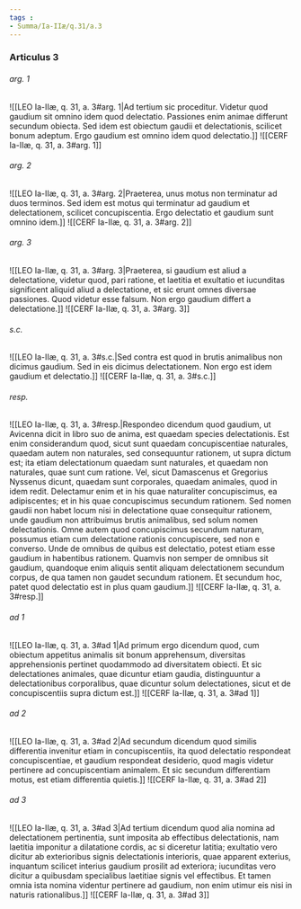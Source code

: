 ```yaml
---
tags : 
- Summa/Ia-IIæ/q.31/a.3
---
```


### Articulus 3

###### arg. 1
![[LEO Ia-IIæ, q. 31, a. 3#arg. 1|Ad tertium sic proceditur. Videtur quod gaudium sit omnino idem quod delectatio. Passiones enim animae differunt secundum obiecta. Sed idem est obiectum gaudii et delectationis, scilicet bonum adeptum. Ergo gaudium est omnino idem quod delectatio.]]
![[CERF Ia-IIæ, q. 31, a. 3#arg. 1]]

###### arg. 2
![[LEO Ia-IIæ, q. 31, a. 3#arg. 2|Praeterea, unus motus non terminatur ad duos terminos. Sed idem est motus qui terminatur ad gaudium et delectationem, scilicet concupiscentia. Ergo delectatio et gaudium sunt omnino idem.]]
![[CERF Ia-IIæ, q. 31, a. 3#arg. 2]]

###### arg. 3
![[LEO Ia-IIæ, q. 31, a. 3#arg. 3|Praeterea, si gaudium est aliud a delectatione, videtur quod, pari ratione, et laetitia et exultatio et iucunditas significent aliquid aliud a delectatione, et sic erunt omnes diversae passiones. Quod videtur esse falsum. Non ergo gaudium differt a delectatione.]]
![[CERF Ia-IIæ, q. 31, a. 3#arg. 3]]

###### s.c.
![[LEO Ia-IIæ, q. 31, a. 3#s.c.|Sed contra est quod in brutis animalibus non dicimus gaudium. Sed in eis dicimus delectationem. Non ergo est idem gaudium et delectatio.]]
![[CERF Ia-IIæ, q. 31, a. 3#s.c.]]

###### resp.
![[LEO Ia-IIæ, q. 31, a. 3#resp.|Respondeo dicendum quod gaudium, ut Avicenna dicit in libro suo de anima, est quaedam species delectationis. Est enim considerandum quod, sicut sunt quaedam concupiscentiae naturales, quaedam autem non naturales, sed consequuntur rationem, ut supra dictum est; ita etiam delectationum quaedam sunt naturales, et quaedam non naturales, quae sunt cum ratione. Vel, sicut Damascenus et Gregorius Nyssenus dicunt, quaedam sunt corporales, quaedam animales, quod in idem redit. Delectamur enim et in his quae naturaliter concupiscimus, ea adipiscentes; et in his quae concupiscimus secundum rationem. Sed nomen gaudii non habet locum nisi in delectatione quae consequitur rationem, unde gaudium non attribuimus brutis animalibus, sed solum nomen delectationis. Omne autem quod concupiscimus secundum naturam, possumus etiam cum delectatione rationis concupiscere, sed non e converso. Unde de omnibus de quibus est delectatio, potest etiam esse gaudium in habentibus rationem. Quamvis non semper de omnibus sit gaudium, quandoque enim aliquis sentit aliquam delectationem secundum corpus, de qua tamen non gaudet secundum rationem. Et secundum hoc, patet quod delectatio est in plus quam gaudium.]]
![[CERF Ia-IIæ, q. 31, a. 3#resp.]]

###### ad 1
![[LEO Ia-IIæ, q. 31, a. 3#ad 1|Ad primum ergo dicendum quod, cum obiectum appetitus animalis sit bonum apprehensum, diversitas apprehensionis pertinet quodammodo ad diversitatem obiecti. Et sic delectationes animales, quae dicuntur etiam gaudia, distinguuntur a delectationibus corporalibus, quae dicuntur solum delectationes, sicut et de concupiscentiis supra dictum est.]]
![[CERF Ia-IIæ, q. 31, a. 3#ad 1]]

###### ad 2
![[LEO Ia-IIæ, q. 31, a. 3#ad 2|Ad secundum dicendum quod similis differentia invenitur etiam in concupiscentiis, ita quod delectatio respondeat concupiscentiae, et gaudium respondeat desiderio, quod magis videtur pertinere ad concupiscentiam animalem. Et sic secundum differentiam motus, est etiam differentia quietis.]]
![[CERF Ia-IIæ, q. 31, a. 3#ad 2]]

###### ad 3
![[LEO Ia-IIæ, q. 31, a. 3#ad 3|Ad tertium dicendum quod alia nomina ad delectationem pertinentia, sunt imposita ab effectibus delectationis, nam laetitia imponitur a dilatatione cordis, ac si diceretur latitia; exultatio vero dicitur ab exterioribus signis delectationis interioris, quae apparent exterius, inquantum scilicet interius gaudium prosilit ad exteriora; iucunditas vero dicitur a quibusdam specialibus laetitiae signis vel effectibus. Et tamen omnia ista nomina videntur pertinere ad gaudium, non enim utimur eis nisi in naturis rationalibus.]]
![[CERF Ia-IIæ, q. 31, a. 3#ad 3]]

